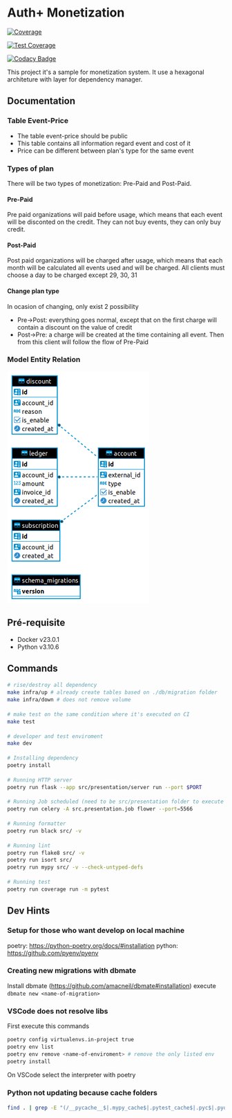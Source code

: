 # Auth+ Monetization

[![Coverage](https://sonarcloud.io/api/project_badges/measure?project=auth-plus_auth-plus-monetization&metric=coverage)](https://sonarcloud.io/summary/new_code?id=auth-plus_auth-plus-monetization)

[![Test Coverage](https://api.codeclimate.com/v1/badges/61f1c963ee5c1420d31b/test_coverage)](https://codeclimate.com/github/auth-plus/auth-plus-monetization/test_coverage)

[![Codacy Badge](https://app.codacy.com/project/badge/Coverage/c4ceb5e2b57948b7af282f3f58f87ab9)](https://app.codacy.com/gh/auth-plus/auth-plus-monetization/dashboard?utm_source=gh&utm_medium=referral&utm_content=&utm_campaign=Badge_coverage)

This project it's a sample for monetization system. It use a hexagonal architeture with layer for dependency manager.

## Documentation

### Table Event-Price

- The table event-price should be public
- This table contains all information regard event and cost of it
- Price can be different between plan's type for the same event

### Types of plan

There will be two types of monetization: Pre-Paid and Post-Paid.

#### Pre-Paid

Pre paid organizations will paid before usage, which means that each event will be disconted on the credit. They can not buy events, they can only buy credit.

#### Post-Paid

Post paid organizations will be charged after usage, which means that each month will be calculated all events used and will be charged. All clients must choose a day to be charged except 29, 30, 31

#### Change plan type

In ocasion of changing, only exist 2 possibility

- Pre->Post: everything goes normal, except that on the first charge will contain a discount on the value of credit
- Post->Pre: a charge will be created at the time containing all event. Then from this client will follow the flow of Pre-Paid

### Model Entity Relation

![diagram made by DBeaver](/db/MER.png "Database Diagram")

## Pré-requisite

- Docker v23.0.1
- Python v3.10.6

## Commands

```bash
# rise/destroy all dependency
make infra/up # already create tables based on ./db/migration folder
make infra/down # does not remove volume

# make test on the same condition where it's executed on CI
make test

# developer and test enviroment
make dev

# Installing dependency
poetry install

# Running HTTP server
poetry run flask --app src/presentation/server run --port $PORT

# Running Job scheduled (need to be src/presentation folder to execute this command)
poetry run celery -A src.presentation.job flower --port=5566

# Running formatter
poetry run black src/ -v

# Running lint
poetry run flake8 src/ -v
poetry run isort src/
poetry run mypy src/ -v --check-untyped-defs

# Running test
poetry run coverage run -m pytest
```

## Dev Hints

### Setup for those who want develop on local machine

poetry: <https://python-poetry.org/docs/#installation>
python: <https://github.com/pyenv/pyenv>

### Creating new migrations with dbmate

Install dbmate (<https://github.com/amacneil/dbmate#installation>)
execute `dbmate new <name-of-migration>`

### VSCode does not resolve libs

First execute this commands

```bash
poetry config virtualenvs.in-project true
poetry env list
poetry env remove <name-of-enviroment> # remove the only listed env
poetry install
```

On VSCode select the interpreter with poetry

### Python not updating because cache folders

```bash
find . | grep -E "(/__pycache__$|.mypy_cache$|.pytest_cache$|.pyc$|.pyo$)" | xargs sudo rm -rf
```
